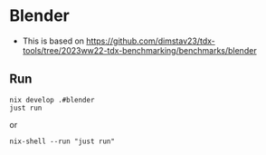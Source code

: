 # Blender

- This is based on https://github.com/dimstav23/tdx-tools/tree/2023ww22-tdx-benchmarking/benchmarks/blender

## Run
```
nix develop .#blender
just run
```
or
```
nix-shell --run "just run"
```
